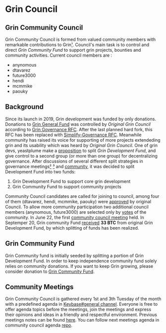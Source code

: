 # Grin Council


## Grin Community Council

Grin Community Council is formed from valued community members with remarkable contributions to Grin[¹](https://forum.grin.mw/t/call-for-grin-community-candidates-for-additional-fund-granting-control/8521/13).
Council's main task is to control and direct <i>Grin Community Fund </i> to support grin projects, bounties and community activities. Current council members are :


- anynomous
- dtavarez
- future3000
- hendi
- mcmmike
- paouky


## Background

Since its launch in 2019, Grin development was funded by only donations. Donations to [Grin General Fund](https://grin.mw/fund) was controlled by _Original Grin Council_ according to [Grin Governance RFC](https://github.com/mimblewimble/grin-rfcs/blob/master/text/0002-grin-governance.md). After the last planned hard fork, this RFC has been replaced with [Simplify-Governance RFC](https://github.com/mimblewimble/grin-rfcs/blob/master/text/0016-simplify-governance.md). Meanwhile community has raised its voice for supporting of more projects extendeding grin and its usability which was heard by _Original Grin Council_. One of grin devs, yeastplume make a [proposition](https://gist.github.com/yeastplume/5d1913c7dc40c40f409ffcfe8fa9b094) to split _Grin Development Fund_, and give control to a second group (or more than one group) for decentralizing governance. After discussions of several different split strategies in governance meetings[²](https://github.com/mimblewimble/grin-pm/blob/master/notes/20210216-meeting-governance.md) [³](https://github.com/newjack777/grin-pm/blob/master/notes/20210302-meeting-governance.md) and [community](https://forum.grin.mw/t/call-for-grin-community-candidates-for-additional-fund-granting-control/8521), it was decided to split Development Fund into two funds: 
1) Grin Development Fund to support core grin development  
2) Grin Community Fund to support community projects

Community Council candidates are called for joining to council, among four of them (dtavarez, hendi, mcmmike, paouky) were [approved](https://forum.grin.mw/t/call-for-grin-community-candidates-for-additional-fund-granting-control/8521/3?u=stakerv) by original Council. To allow more community participation two additional council members (anynomous, future3000) are selected only by [votes](https://forum.grin.mw/t/call-for-grin-community-candidates-for-additional-fund-granting-control/8521/13?u=stakerv) of the community. In June 22, the first [community council meeting](https://github.com/grincc/agenda/blob/main/notes/22-06-2021-council-meeting-notes.md) held. In Septemper 20, Grin community Fund [received](https://forum.grin.mw/t/grin-community-council-cc-received-funds-of-33-btc-lets-get-to-work/9247) __33 BTC__ from original Grin Development Fund, by which splitting of funds has been realized. 


## Grin Community Fund

Grin Community fund is initially seeded by splitting a portion of Grin Development Fund. In order to keep independence community fund solely relies on community donations. If you want to keep Grin growing, please consider donation to [Grin Community Fund](https://github.com/grincc/finance/blob/main/addresses.md). 


## Community Meetings

Grin Community Council is gathered every 1st and 3th Tuesday of the month  with a predefined agenda in [Keybase#general channel](https://keybase.io/team/grincoin). Everyone is free to offer agenda topics before the meetings, join the meetings and express their opinions and ideas in a friendly and respectful environment. Previous meetings notes can be found [here](https://github.com/grincc/agenda/tree/main/notes). You can follow next meetings agenda in community council agenda [repo](https://github.com/grincc/agenda/issues).

